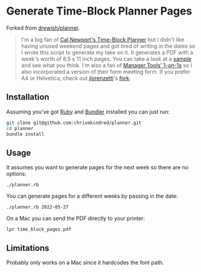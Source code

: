 # Generate Time-Block Planner Pages

Forked from [drewish/planner](https://github.com/drewish/planner).

> I'm a big fan of [Cal Newport's Time-Block Planner](https://www.timeblockplanner.com) but I didn't like having unused weekend pages and got tired of writing in the dates so I wrote this script to generate my take on it. It generates a PDF with a week's worth of 8.5 x 11 inch pages. You can take a look at a [sample](sample.pdf) and see what you think.
> I'm also a fan of [Manager Tools' 1-on-1s](https://www.manager-tools.com/map-universe/one-ones) so I also incorporated a version of their form meeting form.
> If you prefer A4 or Helvetica, check out [jlorenzetti](https://github.com/jlorenzetti)'s [fork](https://github.com/jlorenzetti/planner).

## Installation

Assuming you've got [Ruby](http://www.ruby-lang.org/en/) and [Bundler](https://bundler.io)
installed you can just run:

``` bash
git clone git@github.com:chrismkindred/planner.git
cd planner
bundle install
```

## Usage

It assumes you want to generate pages for the next week so there are no options:
```
./planner.rb
```

You can generate pages for a different weeks by passing in the date:
```
./planner.rb 2022-05-27
```

On a Mac you can send the PDF directly to your printer:
```
lpr time_block_pages.pdf
```

## Limitations

Probably only works on a Mac since it hardcodes the font path.
